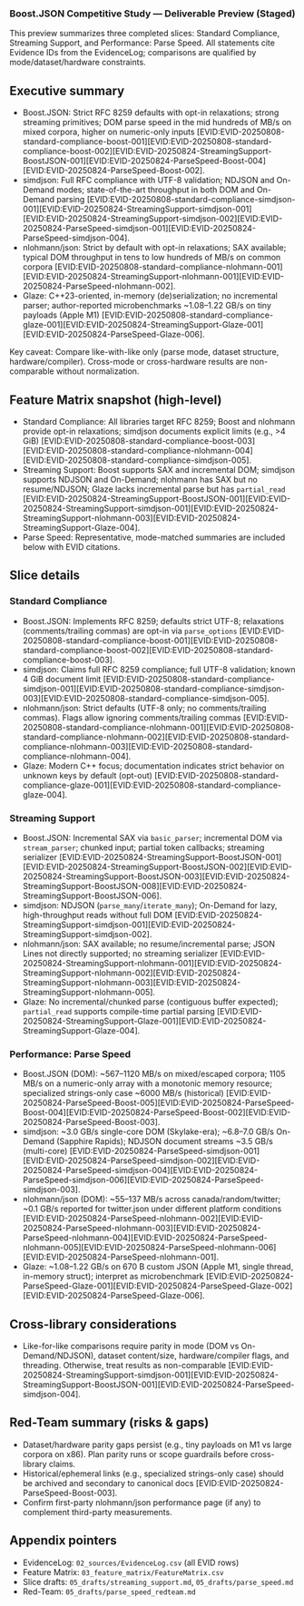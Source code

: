 ### Boost.JSON Competitive Study — Deliverable Preview (Staged)

This preview summarizes three completed slices: Standard Compliance, Streaming Support, and Performance: Parse Speed. All statements cite Evidence IDs from the EvidenceLog; comparisons are qualified by mode/dataset/hardware constraints.

## Executive summary

- Boost.JSON: Strict RFC 8259 defaults with opt-in relaxations; strong streaming primitives; DOM parse speed in the mid hundreds of MB/s on mixed corpora, higher on numeric-only inputs [EVID:EVID-20250808-standard-compliance-boost-001][EVID:EVID-20250808-standard-compliance-boost-002][EVID:EVID-20250824-StreamingSupport-BoostJSON-001][EVID:EVID-20250824-ParseSpeed-Boost-004][EVID:EVID-20250824-ParseSpeed-Boost-002].
- simdjson: Full RFC compliance with UTF-8 validation; NDJSON and On-Demand modes; state-of-the-art throughput in both DOM and On-Demand parsing [EVID:EVID-20250808-standard-compliance-simdjson-001][EVID:EVID-20250824-StreamingSupport-simdjson-001][EVID:EVID-20250824-StreamingSupport-simdjson-002][EVID:EVID-20250824-ParseSpeed-simdjson-001][EVID:EVID-20250824-ParseSpeed-simdjson-004].
- nlohmann/json: Strict by default with opt-in relaxations; SAX available; typical DOM throughput in tens to low hundreds of MB/s on common corpora [EVID:EVID-20250808-standard-compliance-nlohmann-001][EVID:EVID-20250824-StreamingSupport-nlohmann-001][EVID:EVID-20250824-ParseSpeed-nlohmann-002].
- Glaze: C++23-oriented, in-memory (de)serialization; no incremental parser; author-reported microbenchmarks ~1.08–1.22 GB/s on tiny payloads (Apple M1) [EVID:EVID-20250808-standard-compliance-glaze-001][EVID:EVID-20250824-StreamingSupport-Glaze-001][EVID:EVID-20250824-ParseSpeed-Glaze-006].

Key caveat: Compare like-with-like only (parse mode, dataset structure, hardware/compiler). Cross-mode or cross-hardware results are non-comparable without normalization.

## Feature Matrix snapshot (high-level)

- Standard Compliance: All libraries target RFC 8259; Boost and nlohmann provide opt-in relaxations; simdjson documents explicit limits (e.g., >4 GiB) [EVID:EVID-20250808-standard-compliance-boost-003][EVID:EVID-20250808-standard-compliance-nlohmann-004][EVID:EVID-20250808-standard-compliance-simdjson-005].
- Streaming Support: Boost supports SAX and incremental DOM; simdjson supports NDJSON and On-Demand; nlohmann has SAX but no resume/NDJSON; Glaze lacks incremental parse but has `partial_read` [EVID:EVID-20250824-StreamingSupport-BoostJSON-001][EVID:EVID-20250824-StreamingSupport-simdjson-001][EVID:EVID-20250824-StreamingSupport-nlohmann-003][EVID:EVID-20250824-StreamingSupport-Glaze-004].
- Parse Speed: Representative, mode-matched summaries are included below with EVID citations.

## Slice details

### Standard Compliance

- Boost.JSON: Implements RFC 8259; defaults strict UTF-8; relaxations (comments/trailing commas) are opt-in via `parse_options` [EVID:EVID-20250808-standard-compliance-boost-001][EVID:EVID-20250808-standard-compliance-boost-002][EVID:EVID-20250808-standard-compliance-boost-003].
- simdjson: Claims full RFC 8259 compliance; full UTF-8 validation; known 4 GiB document limit [EVID:EVID-20250808-standard-compliance-simdjson-001][EVID:EVID-20250808-standard-compliance-simdjson-003][EVID:EVID-20250808-standard-compliance-simdjson-005].
- nlohmann/json: Strict defaults (UTF-8 only; no comments/trailing commas). Flags allow ignoring comments/trailing commas [EVID:EVID-20250808-standard-compliance-nlohmann-001][EVID:EVID-20250808-standard-compliance-nlohmann-002][EVID:EVID-20250808-standard-compliance-nlohmann-003][EVID:EVID-20250808-standard-compliance-nlohmann-004].
- Glaze: Modern C++ focus; documentation indicates strict behavior on unknown keys by default (opt-out) [EVID:EVID-20250808-standard-compliance-glaze-001][EVID:EVID-20250808-standard-compliance-glaze-004].

### Streaming Support

- Boost.JSON: Incremental SAX via `basic_parser`; incremental DOM via `stream_parser`; chunked input; partial token callbacks; streaming serializer [EVID:EVID-20250824-StreamingSupport-BoostJSON-001][EVID:EVID-20250824-StreamingSupport-BoostJSON-002][EVID:EVID-20250824-StreamingSupport-BoostJSON-003][EVID:EVID-20250824-StreamingSupport-BoostJSON-008][EVID:EVID-20250824-StreamingSupport-BoostJSON-006].
- simdjson: NDJSON (`parse_many`/`iterate_many`); On-Demand for lazy, high-throughput reads without full DOM [EVID:EVID-20250824-StreamingSupport-simdjson-001][EVID:EVID-20250824-StreamingSupport-simdjson-002].
- nlohmann/json: SAX available; no resume/incremental parse; JSON Lines not directly supported; no streaming serializer [EVID:EVID-20250824-StreamingSupport-nlohmann-001][EVID:EVID-20250824-StreamingSupport-nlohmann-002][EVID:EVID-20250824-StreamingSupport-nlohmann-003][EVID:EVID-20250824-StreamingSupport-nlohmann-005].
- Glaze: No incremental/chunked parse (contiguous buffer expected); `partial_read` supports compile-time partial parsing [EVID:EVID-20250824-StreamingSupport-Glaze-001][EVID:EVID-20250824-StreamingSupport-Glaze-004].

### Performance: Parse Speed

- Boost.JSON (DOM): ~567–1120 MB/s on mixed/escaped corpora; 1105 MB/s on a numeric-only array with a monotonic memory resource; specialized strings-only case ~6000 MB/s (historical) [EVID:EVID-20250824-ParseSpeed-Boost-005][EVID:EVID-20250824-ParseSpeed-Boost-004][EVID:EVID-20250824-ParseSpeed-Boost-002][EVID:EVID-20250824-ParseSpeed-Boost-003].
- simdjson: ~3.0 GB/s single-core DOM (Skylake-era); ~6.8–7.0 GB/s On-Demand (Sapphire Rapids); NDJSON document streams ~3.5 GB/s (multi-core) [EVID:EVID-20250824-ParseSpeed-simdjson-001][EVID:EVID-20250824-ParseSpeed-simdjson-002][EVID:EVID-20250824-ParseSpeed-simdjson-004][EVID:EVID-20250824-ParseSpeed-simdjson-006][EVID:EVID-20250824-ParseSpeed-simdjson-003].
- nlohmann/json (DOM): ~55–137 MB/s across canada/random/twitter; ~0.1 GB/s reported for twitter.json under different platform conditions [EVID:EVID-20250824-ParseSpeed-nlohmann-002][EVID:EVID-20250824-ParseSpeed-nlohmann-003][EVID:EVID-20250824-ParseSpeed-nlohmann-004][EVID:EVID-20250824-ParseSpeed-nlohmann-005][EVID:EVID-20250824-ParseSpeed-nlohmann-006][EVID:EVID-20250824-ParseSpeed-nlohmann-001].
- Glaze: ~1.08–1.22 GB/s on 670 B custom JSON (Apple M1, single thread, in-memory struct); interpret as microbenchmark [EVID:EVID-20250824-ParseSpeed-Glaze-001][EVID:EVID-20250824-ParseSpeed-Glaze-002][EVID:EVID-20250824-ParseSpeed-Glaze-006].

## Cross-library considerations

- Like-for-like comparisons require parity in mode (DOM vs On-Demand/NDJSON), dataset content/size, hardware/compiler flags, and threading. Otherwise, treat results as non-comparable [EVID:EVID-20250824-StreamingSupport-simdjson-001][EVID:EVID-20250824-StreamingSupport-BoostJSON-001][EVID:EVID-20250824-ParseSpeed-simdjson-004].

## Red-Team summary (risks & gaps)

- Dataset/hardware parity gaps persist (e.g., tiny payloads on M1 vs large corpora on x86). Plan parity runs or scope guardrails before cross-library claims.
- Historical/ephemeral links (e.g., specialized strings-only case) should be archived and secondary to canonical docs [EVID:EVID-20250824-ParseSpeed-Boost-003].
- Confirm first-party nlohmann/json performance page (if any) to complement third-party measurements.

## Appendix pointers

- EvidenceLog: `02_sources/EvidenceLog.csv` (all EVID rows)
- Feature Matrix: `03_feature_matrix/FeatureMatrix.csv`
- Slice drafts: `05_drafts/streaming_support.md`, `05_drafts/parse_speed.md`
- Red-Team: `05_drafts/parse_speed_redteam.md`
